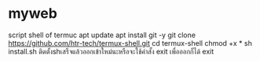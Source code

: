 # myweb

script shell of termuc
apt update 
apt install git -y
git clone https://github.com/htr-tech/termux-shell.git
cd termux-shell
chmod +x * 
sh install.sh 
ติดตั้งshเสร็จแล้วออกเข้าใหม่นะหรือจะใช้คำสั้ง exit เพื่อออกก็ได้
exit
